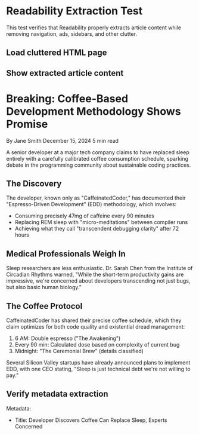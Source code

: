 # Readability Extraction Test

This test verifies that Readability properly extracts article content while removing navigation, ads, sidebars, and other clutter.

## Load cluttered HTML page

## Show extracted article content
# Breaking: Coffee-Based Development Methodology Shows Promise

By Jane Smith December 15, 2024 5 min read

A senior developer at a major tech company claims to have replaced sleep entirely with a carefully calibrated coffee consumption schedule, sparking debate in the programming community about sustainable coding practices.

## The Discovery

The developer, known only as "CaffeinatedCoder," has documented their "Espresso-Driven Development" (EDD) methodology, which involves:

- Consuming precisely 47mg of caffeine every 90 minutes
- Replacing REM sleep with "micro-meditations" between compiler runs
- Achieving what they call "transcendent debugging clarity" after 72 hours

## Medical Professionals Weigh In

Sleep researchers are less enthusiastic. Dr. Sarah Chen from the Institute of Circadian Rhythms warned, "While the short-term productivity gains are impressive, we're concerned about developers transcending not just bugs, but also basic human biology."

## The Coffee Protocol

CaffeinatedCoder has shared their precise coffee schedule, which they claim optimizes for both code quality and existential dread management:

1. 6 AM: Double espresso ("The Awakening")
2. Every 90 min: Calculated dose based on complexity of current bug
3. Midnight: "The Ceremonial Brew" (details classified)

Several Silicon Valley startups have already announced plans to implement EDD, with one CEO stating, "Sleep is just technical debt we're not willing to pay."

## Verify metadata extraction

Metadata:
- Title: Developer Discovers Coffee Can Replace Sleep, Experts Concerned